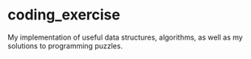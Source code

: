 # coding_exercise
My implementation of useful data structures, algorithms,  as well as my solutions to programming puzzles. 
